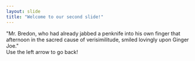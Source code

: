```yaml
---
layout: slide
title: "Welcome to our second slide!"
---
```

"Mr. Bredon, who had already jabbed a penknife into his own finger that afternoon in the sacred cause of verisimilitude, smiled lovingly upon Ginger Joe."  
Use the left arrow to go back!

